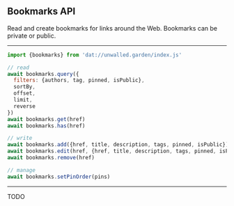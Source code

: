 ## Bookmarks API

Read and create bookmarks for links around the Web. Bookmarks can be private or public.

---

```js
import {bookmarks} from 'dat://unwalled.garden/index.js'

// read
await bookmarks.query({
  filters: {authors, tag, pinned, isPublic},
  sortBy,
  offset,
  limit,
  reverse
})
await bookmarks.get(href)
await bookmarks.has(href)

// write
await bookmarks.add({href, title, description, tags, pinned, isPublic})
await bookmarks.edit(href, {href, title, description, tags, pinned, isPublic})
await bookmarks.remove(href)

// manage
await bookmarks.setPinOrder(pins)
```

---

TODO